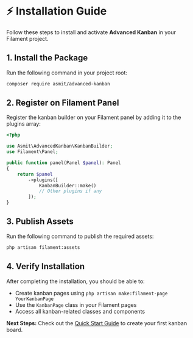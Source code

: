 # ⚡ Installation Guide

Follow these steps to install and activate **Advanced Kanban** in your Filament project.

## 1. Install the Package

Run the following command in your project root:

```bash
composer require asmit/advanced-kanban
```

## 2. Register on Filament Panel

Register the kanban builder on your Filament panel by adding it to the plugins array:

```php
<?php

use Asmit\AdvancedKanban\KanbanBuilder;
use Filament\Panel;

public function panel(Panel $panel): Panel
{
    return $panel
        ->plugins([
            KanbanBuilder::make()
            // Other plugins if any
        ]);
}
```

## 3. Publish Assets

Run the following command to publish the required assets:

```bash
php artisan filament:assets
```

## 4. Verify Installation

After completing the installation, you should be able to:

- Create kanban pages using `php artisan make:filament-page YourKanbanPage`
- Use the `KanbanPage` class in your Filament pages
- Access all kanban-related classes and components

**Next Steps:** Check out the [Quick Start Guide](/filament/advanced-kanban/quick-start) to create your first kanban board.